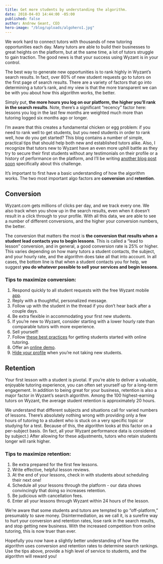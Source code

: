 ```yaml
---
title: Get more students by understanding the algorithm.
date: 2018-04-03 14:44:00 -05:00
published: false
author: Andrew Geant, CEO
hero-image: "/blog/uploads/algohero1.jpg"
---
```


We work hard to connect tutors with thousands of new tutoring opportunities each day. Many tutors are able to build their businesses to great heights on the platform, but at the same time, a lot of tutors struggle to gain traction. The good news is that your success using Wyzant is in your control.
 
The best way to generate new opportunities is to rank highly in Wyzant’s search results. In fact, over 80% of new student requests go to tutors on the first page of search results. There are a variety of factors that go into determining a tutor’s rank, and my view is that the more transparent we can be with you about how this algorithm works, the better.
 
Simply put, **the more hours you log on our platform, the higher you’ll rank in the search results**. Note, there’s a significant “recency” factor here: lessons you log in the last few months are weighted much more than tutoring logged six months ago or longer.
 
I’m aware that this creates a fundamental chicken or egg problem: if you need to rank well to get students, but you need students in order to rank well, how do you get started? This blog contains a number of simple, practical tips that should help both new and established tutors alike. Also, I recognize that tutors new to Wyzant have an even more uphill battle as they try to secure their first students without any testimonials on their profile or a history of performance on the platform, and I’ll be writing [another blog post soon](https://www.wyzant.com/tutor/tips) specifically about this challenge.
 
It’s important to first have a basic understanding of how the algorithm works. The two most important algo factors are **conversion** and **retention**.
 
## Conversion
 
Wyzant.com gets millions of clicks per day, and we track every one. We also track when you show up in the search results, even when it doesn’t result in a click through to your profile. With all this data, we are able to see a number of different conversions, and the higher your conversion numbers, the better.
 
The conversion that matters the most is **the conversion that results when a student lead contacts you to begin lessons**. This is called a “lead to lesson” conversion, and in general, a good conversion rate is 25% or higher. This varies depending on how many tutors a student contacts, the subject, and your hourly rate, and the algorithm does take all that into account. In all cases, the bottom line is that when a student contacts you for help, we suggest **you do whatever possible to sell your services and begin lessons**.
 
### Tips to maximize conversion:
 
1. Respond quickly to all student requests with the free Wyzant mobile [app](https://www.wyzant.com/app).
2. Reply with a thoughtful, personalized message.
3. Follow up with the student in the thread if you don’t hear back after a couple days.
4. Be extra flexible in accommodating your first new students.
5. If you’re new to Wyzant, consider starting with a lower hourly rate than comparable tutors with more experience.
6. Sell yourself!
7. Follow [these best practices](https://www.wyzant.com/blog/tutor/tips-for-getting-students-on-board-with-online-lessons/) for getting students started with online tutoring.
8. Offer an [online demo](https://www.wyzant.com/blog/tutor/giving-a-great-online-demo/).
9. [Hide your profile](https://www.wyzant.com/tutor/settings/status) when you’re not taking new students.
 
## Retention
 
Your first lesson with a student is pivotal. If you’re able to deliver a valuable, enjoyable tutoring experience, you can often set yourself up for a long-term engagement. In addition to being great for your business, retention is also a major factor in Wyzant’s search algorithm. Among the 100 highest-earning tutors on Wyzant, the average student retention is approximately 20 hours.
 
We understand that different subjects and situations call for varied numbers of lessons. There’s absolutely nothing wrong with providing only a few hours of tutoring to a student who is stuck on a very specific topic or studying for a test. Because of this, the algorithm looks at this factor on a per-subject basis. (In fact, all your Wyzant performance data is considered by subject.) After allowing for these adjustments, tutors who retain students longer will rank higher.
 
### Tips to maximize retention:
 
1. Be extra prepared for the first few lessons.
2. Write effective, helpful lesson reviews.
3. At the end of your lessons, check in with students about scheduling their next one!
4. Schedule all your lessons through the platform - our data shows convincingly that doing so increases retention.
5. Be judicious with cancellation fees.
6. Enter all your lessons through Wyzant within 24 hours of the lesson.
 
We’re aware that some students and tutors are tempted to go “off-platform,” presumably to save money. Disintermediation, as we call it, is a surefire way to hurt your conversion and retention rates, lose rank in the search results, and stop getting new business. With the increased competition from online tutoring, this is now truer than ever.
 
Hopefully you now have a slightly better understanding of how the algorithm uses conversion and retention rates to determine search rankings. Use the tips above, provide a high level of service to students, and the algorithm will reward you!
